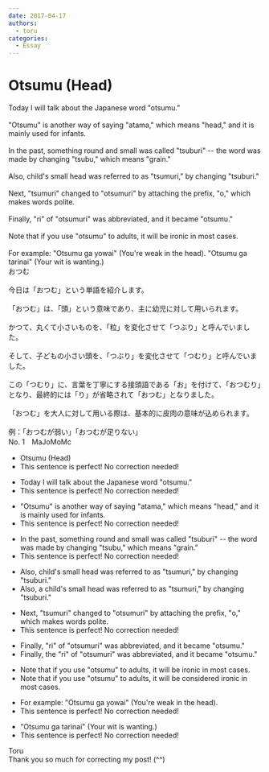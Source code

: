 ```yaml
---
date: 2017-04-17
authors:
  - toru
categories:
  - Essay
---
```


<h1 id="subject_show">Otsumu (Head)</h1>
<div class="date" hidden>Apr 17, 2017 10:00</div>
<div id="post"><div id="body_show_ori">
Today I will talk about the Japanese word "otsumu."<br/><br/>"Otsumu" is another way of saying "atama," which means "head," and it is mainly used for infants.<br/><br/>In the past, something round and small was called "tsuburi" -- the word was made by changing "tsubu," which means "grain."<br/><br/>Also, child's small head was referred to as "tsumuri," by changing "tsuburi."<br/><br/>Next, "tsumuri" changed to "otsumuri" by attaching the prefix, "o," which makes words polite.<br/><br/>Finally, "ri" of "otsumuri" was abbreviated, and it became "otsumu."<br/><br/>Note that if you use "otsumu" to adults, it will be ironic in most cases.<br/><br/>For example: "Otsumu ga yowai" (You're weak in the head). "Otsumu ga tarinai" (Your wit is wanting.)
</div></div>

<!-- more -->

<div id="post_ja"><div id="body_show_mo">
おつむ<br/><br/>今日は「おつむ」という単語を紹介します。<br/><br/>「おつむ」は、「頭」という意味であり、主に幼児に対して用いられます。<br/><br/>かつて、丸くて小さいものを、「粒」を変化させて「つぶり」と呼んでいました。<br/><br/>そして、子どもの小さい頭を、「つぶり」を変化させて「つむり」と呼んでいました。<br/><br/>この「つむり」に、言葉を丁寧にする接頭語である「お」を付けて、「おつむり」となり、最終的には「り」が省略されて「おつむ」となりました。<br/><br/>「おつむ」を大人に対して用いる際は、基本的に皮肉の意味が込められます。<br/><br/>例：「おつむが弱い」「おつむが足りない」
</div></div>
<div id="block"><div class="first_name"> No. 1　<span class="just_name">MaJoMoMc</span></div><div id="block2">
<ul class="correction_field">
<li class="incorrect">Otsumu (Head)</li>
<li class="corrected perfect">This sentence is perfect! No correction needed!</li>
</ul>
<ul class="correction_field">
<li class="incorrect">Today I will talk about the Japanese word "otsumu."</li>
<li class="corrected perfect">This sentence is perfect! No correction needed!</li>
</ul>
<ul class="correction_field">
<li class="incorrect">"Otsumu" is another way of saying "atama," which means "head," and it is mainly used for infants.</li>
<li class="corrected perfect">This sentence is perfect! No correction needed!</li>
</ul>
<ul class="correction_field">
<li class="incorrect">In the past, something round and small was called "tsuburi" -- the word was made by changing "tsubu," which means "grain."</li>
<li class="corrected perfect">This sentence is perfect! No correction needed!</li>
</ul>
<ul class="correction_field">
<li class="incorrect">Also, child's small head was referred to as "tsumuri," by changing "tsuburi."</li>
<li class="corrected correct">
Also, <span class="f_blue">a </span>child's small head was referred to as "tsumuri," by changing "tsuburi."
</li>
</ul>
<ul class="correction_field">
<li class="incorrect">Next, "tsumuri" changed to "otsumuri" by attaching the prefix, "o," which makes words polite.</li>
<li class="corrected perfect">This sentence is perfect! No correction needed!</li>
</ul>
<ul class="correction_field">
<li class="incorrect">Finally, "ri" of "otsumuri" was abbreviated, and it became "otsumu."</li>
<li class="corrected correct">
Finally, <span class="f_blue">the </span>"ri" of "otsumuri" was abbreviated, and it became "otsumu."
</li>
</ul>
<ul class="correction_field">
<li class="incorrect">Note that if you use "otsumu" to adults, it will be ironic in most cases.</li>
<li class="corrected correct">
Note that if you use "otsumu" to adults, it will be <span class="f_blue">considered </span>ironic in most cases.
</li>
</ul>
<ul class="correction_field">
<li class="incorrect">For example: "Otsumu ga yowai" (You're weak in the head).</li>
<li class="corrected perfect">This sentence is perfect! No correction needed!</li>
</ul>
<ul class="correction_field">
<li class="incorrect">"Otsumu ga tarinai" (Your wit is wanting.)</li>
<li class="corrected perfect">This sentence is perfect! No correction needed!</li>
</ul>
</div><div class="name"><span class="just_name">Toru</span><br>
Thank you so much for correcting my post! (^^)
</div>
</div>
